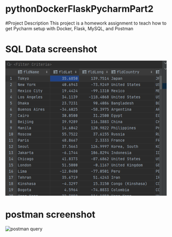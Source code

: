 # pythonDockerFlaskPycharmPart2

#Project Description
This project is a homework assignment to teach how to get Pycharm setup with Docker, Flask, MySQL, and Postman

# SQL Data screenshot
![pycharm data Query](screenshots/QueryData.png)
# postman screenshot
![postman query](screenshots/postmanscreenshot.PNG)